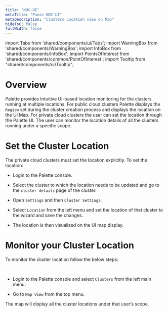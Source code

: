 ```yaml
---
title: "NOC-UI"
metaTitle: "Pause NOC UI"
metaDescription: "Clusters Location view on Map"
hideToC: false
fullWidth: false
---
```


import Tabs from 'shared/components/ui/Tabs';
import WarningBox from 'shared/components/WarningBox';
import InfoBox from 'shared/components/InfoBox';
import PointsOfInterest from 'shared/components/common/PointOfInterest';
import Tooltip from "shared/components/ui/Tooltip";


# Overview
Palette provides Intuitive UI-based location monitoring for the clusters running at multiple locations. For public cloud clusters Palette displays the `Region` set during the cluster creation process and displays the location on the UI Map. For private cloud clusters the user can set the location through the Palette UI. The user can monitor the location details of all the clusters running under a specific scope. 

# Set the Cluster Location

The private cloud clusters must set the location explicitly. To set the location:
<br />

* Login to the Palette console.


* Select the cluster to which the location needs to be updated and go to the `cluster details` page of the cluster.


* Open `Settings` and then `Cluster Settings`.


* Select `Location` from the left menu and set the location of that cluster to the wizard and save the changes.


* The location is then visualized on the UI map display.


# Monitor your Cluster Location


To monitor the cluster location follow the below steps:

<br />

* Login to the Palette console and select `Clusters` from the left main menu.


* Go to `Map View` from the top menu.


The map will display all the cluster locations under that user’s scope. 
